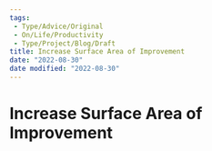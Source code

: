 ```yaml
---
tags:
 - Type/Advice/Original 
 - On/Life/Productivity 
 - Type/Project/Blog/Draft
title: Increase Surface Area of Improvement
date: "2022-08-30"
date modified: "2022-08-30"
---
```


# Increase Surface Area of Improvement

